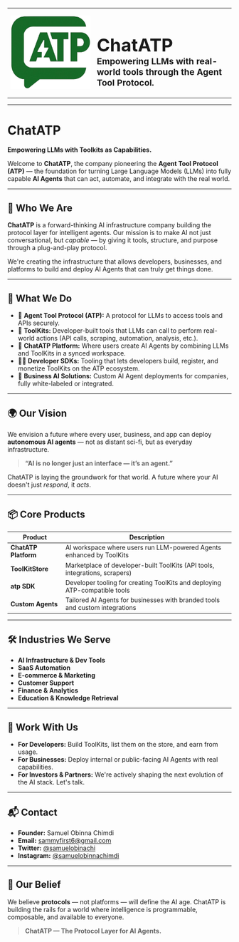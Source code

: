 <table align="center">
  <tr>
    <td align="center" width="180">
      <img src="./assets/ChatATPIcon-removebg-preview.png" alt="ChatATP Logo" width="180">
    </td>
    <td>
      <h1 style="font-size: 2.5rem; margin-bottom: 0;">ChatATP</h1>
      <p style="font-size: 1.2rem; margin-top: 0;">
        <strong>Empowering LLMs with real-world tools through the Agent Tool Protocol.</strong>
      </p>
    </td>
  </tr>
</table>

---

# ChatATP

**Empowering LLMs with Toolkits as Capabilities.**

Welcome to **ChatATP**, the company pioneering the **Agent Tool Protocol (ATP)** — the foundation for turning Large Language Models (LLMs) into fully capable **AI Agents** that can act, automate, and integrate with the real world.

---

## 📌 Who We Are

**ChatATP** is a forward-thinking AI infrastructure company building the protocol layer for intelligent agents. Our mission is to make AI not just conversational, but *capable* — by giving it tools, structure, and purpose through a plug-and-play protocol.

We're creating the infrastructure that allows developers, businesses, and platforms to build and deploy AI Agents that can truly get things done.

---

## 💼 What We Do

- 🧩 **Agent Tool Protocol (ATP):** A protocol for LLMs to access tools and APIs securely.
- 🧰 **ToolKits:** Developer-built tools that LLMs can call to perform real-world actions (API calls, scraping, automation, analysis, etc.).
- 🤖 **ChatATP Platform:** Where users create AI Agents by combining LLMs and ToolKits in a synced workspace.
- 🧑‍💻 **Developer SDKs:** Tooling that lets developers build, register, and monetize ToolKits on the ATP ecosystem.
- 🏢 **Business AI Solutions:** Custom AI Agent deployments for companies, fully white-labeled or integrated.

---

## 🌍 Our Vision

We envision a future where every user, business, and app can deploy **autonomous AI agents** — not as distant sci-fi, but as everyday infrastructure.

> **“AI is no longer just an interface — it’s an agent.”**

ChatATP is laying the groundwork for that world. A future where your AI doesn't just *respond*, it *acts*.

---

## 📦 Core Products

| Product              | Description                                                                 |
|----------------------|-----------------------------------------------------------------------------|
| **ChatATP Platform** | AI workspace where users run LLM-powered Agents enhanced by ToolKits        |
| **ToolKitStore**     | Marketplace of developer-built ToolKits (API tools, integrations, scrapers) |
| **atp SDK**          | Developer tooling for creating ToolKits and deploying ATP-compatible tools  |
| **Custom Agents**    | Tailored AI Agents for businesses with branded tools and custom integrations|

---

## 🛠 Industries We Serve

- **AI Infrastructure & Dev Tools**
- **SaaS Automation**
- **E-commerce & Marketing**
- **Customer Support**
- **Finance & Analytics**
- **Education & Knowledge Retrieval**

---

## 📣 Work With Us

- **For Developers:** Build ToolKits, list them on the store, and earn from usage.
- **For Businesses:** Deploy internal or public-facing AI Agents with real capabilities.
- **For Investors & Partners:** We're actively shaping the next evolution of the AI stack. Let's talk.

---

## 📬 Contact

- **Founder:** Samuel Obinna Chimdi  
- **Email:** [sammyfirst6@gmail.com](mailto:sammyfirst6@gmail.com)  
- **Twitter:** [@samuelobinachi](https://twitter.com/samuelobinachi)  
- **Instagram:** [@samuelobinnachimdi](https://instagram.com/samuelobinnachimdi)

---

## 🔮 Our Belief

We believe **protocols** — not platforms — will define the AI age. ChatATP is building the rails for a world where intelligence is programmable, composable, and available to everyone.

> **ChatATP — The Protocol Layer for AI Agents.**
